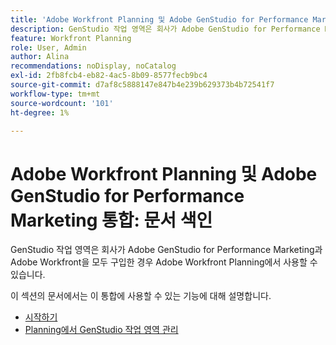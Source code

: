 ```yaml
---
title: 'Adobe Workfront Planning 및 Adobe GenStudio for Performance Marketing 통합: 문서 색인'
description: GenStudio 작업 영역은 회사가 Adobe GenStudio for Performance Marketing과 Adobe Workfront을 모두 구입한 경우 Adobe Workfront Planning에서 사용할 수 있습니다. 이 섹션의 문서에서는 이 통합에 사용할 수 있는 기능에 대해 설명합니다.
feature: Workfront Planning
role: User, Admin
author: Alina
recommendations: noDisplay, noCatalog
exl-id: 2fb8fcb4-eb82-4ac5-8b09-8577fecb9bc4
source-git-commit: d7af8c5888147e847b4e239b629373b4b72541f7
workflow-type: tm+mt
source-wordcount: '101'
ht-degree: 1%

---
```


<!--
Better metadata when published:
---
title: "Adobe Workfront Planning and Adobe GenStudio for Performance Marketing Integration: Article Index"
description: The GenStudio for Performance Marketing workspace is available in Adobe Workfront Planning when your company has purchased both products. The articles in this list describe the functionality available for this integration. 
feature: Workfront Planning
role: User, Admin
author: Alina
recommendations: noDisplay, noCatalog
---
-->

# Adobe Workfront Planning 및 Adobe GenStudio for Performance Marketing 통합: 문서 색인

GenStudio 작업 영역은 회사가 Adobe GenStudio for Performance Marketing과 Adobe Workfront을 모두 구입한 경우 Adobe Workfront Planning에서 사용할 수 있습니다.

이 섹션의 문서에서는 이 통합에 사용할 수 있는 기능에 대해 설명합니다.

* [시작하기](/help/quicksilver/planning/planning-and-genstudio-integration/get-started-with-workfront-planning-and-genstudio-integration.md)
* [Planning에서 GenStudio 작업 영역 관리](/help/quicksilver/planning/planning-and-genstudio-integration/manage-gen-studio-workspace-in-planning.md)
  <!--* [Promote Adobe Workfront Planning workspace to GenStudio](/help/quicksilver/planning/planning-and-genstudio-integration/promote-planning-workspace-to-genstudio.md)-->
